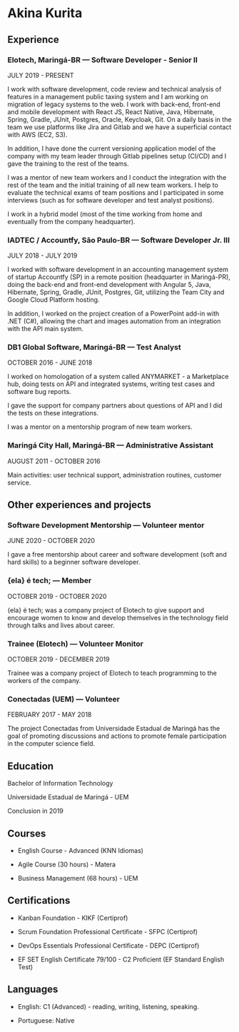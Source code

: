 # Akina Kurita

## Experience

### Elotech, Maringá-BR — Software Developer - Senior II
JULY 2019 - PRESENT

I work with software development, code review and technical analysis of features in a management public taxing system and I am working on migration of legacy systems to the web. I work with back-end, front-end and mobile development with React JS, React Native, Java, Hibernate, Spring, Gradle, JUnit, Postgres, Oracle, Keycloak, Git. On a daily basis in the team we use  platforms like Jira and Gitlab and we have a superficial contact with AWS (EC2, S3). 

In addition, I have done the current versioning application model of the company with my team leader through Gitlab pipelines setup (CI/CD)  and I gave the training to the rest of the teams.

I was a mentor of new team workers and I conduct the integration with the rest of the team and the initial training of all new team workers. I help to evaluate the technical exams of team positions and I participated in some interviews  (such as for software developer and test analyst positions).

I work in a hybrid model (most of the time working from home and eventually from the company  headquarter). 

### IADTEC / Accountfy, São Paulo-BR — Software Developer Jr. III
JULY 2018 - JULY 2019

I worked with software development in an accounting management  system of startup Accountfy (SP) in a remote position (headquarter in Maringá-PR), doing the  back-end and front-end development with Angular 5, Java, Hibernate, Spring, Gradle, JUnit, Postgres, Git, utilizing the Team City and Google Cloud Platform hosting.

In addition, I worked on the project creation of a PowerPoint add-in with .NET (C#), allowing the chart and images automation from an integration with the API main system.

### DB1 Global Software, Maringá-BR —  Test Analyst
OCTOBER 2016 - JUNE 2018

I worked on homologation of a system called ANYMARKET - a Marketplace hub, doing tests on API and integrated systems, writing test cases and software bug reports. 

I gave the support for company partners about questions of API and I did the tests on these integrations. 

I was a mentor on a mentorship program of new team workers.

### Maringá City Hall, Maringá-BR — Administrative Assistant
AUGUST 2011 - OCTOBER 2016

Main activities: user technical support, administration routines, customer service.

## Other experiences and projects

### Software Development Mentorship — Volunteer mentor
JUNE 2020 - OCTOBER 2020

I gave a free mentorship about career and software development (soft and hard skills) to a beginner software developer.

### {ela} é tech; — Member
OCTOBER 2019 - OCTOBER 2020

{ela} é tech; was a company project of Elotech  to give support and encourage women to know and develop themselves in the technology field through talks and lives about career.

### Trainee (Elotech) — Volunteer Monitor
OCTOBER 2019 - DECEMBER 2019

Trainee was a company project of Elotech to teach programming  to the workers of the company. 

### Conectadas (UEM) — Volunteer
FEBRUARY 2017 - MAY 2018

The project Conectadas from Universidade Estadual de Maringá has the goal of promoting discussions and actions to promote female participation in the computer science  field.

## Education

Bachelor of Information Technology

Universidade Estadual de Maringá - UEM

Conclusion in 2019

## Courses

- English Course - Advanced (KNN Idiomas)

- Agile Course (30 hours) - Matera

- Business Management (68 hours) - UEM

## Certifications

- Kanban Foundation - KIKF (Certiprof)

- Scrum Foundation Professional Certificate - SFPC (Certiprof)

- DevOps Essentials Professional Certificate - DEPC (Certiprof)

- EF SET English Certificate 79/100 - C2 Proficient (EF Standard English Test)

## Languages

- English: C1 (Advanced) - reading, writing, listening, speaking.

- Portuguese: Native
